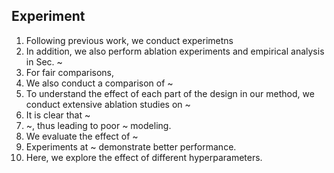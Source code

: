 ## Experiment
1. Following previous work, we conduct experimetns
2. In addition, we also perform ablation experiments and empirical analysis in Sec. ~
3. For fair comparisons,
4. We also conduct a comparison of ~
5. To understand the effect of each part of the design in our method, we conduct extensive ablation studies on ~
6. It is clear that ~
7. ~, thus leading to poor ~ modeling.
8. We evaluate the effect of ~
9. Experiments at ~ demonstrate better performance.
10. Here, we explore the effect of different hyperparameters.
